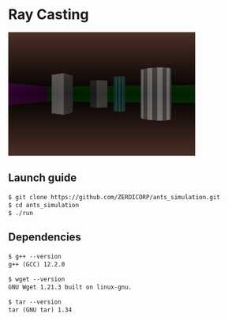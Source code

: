 # Ray Casting

<kbd><img src="https://github.com/ZERDICORP/ray_casting/blob/master/screenshots/s1.png?row=true" alt="screenshot" width="379" height="250"></kbd>

## Launch guide

```console
$ git clone https://github.com/ZERDICORP/ants_simulation.git
$ cd ants_simulation
$ ./run
```

## Dependencies
```
$ g++ --version
g++ (GCC) 12.2.0
```
```
$ wget --version 
GNU Wget 1.21.3 built on linux-gnu.
```
```
$ tar --version
tar (GNU tar) 1.34
```

